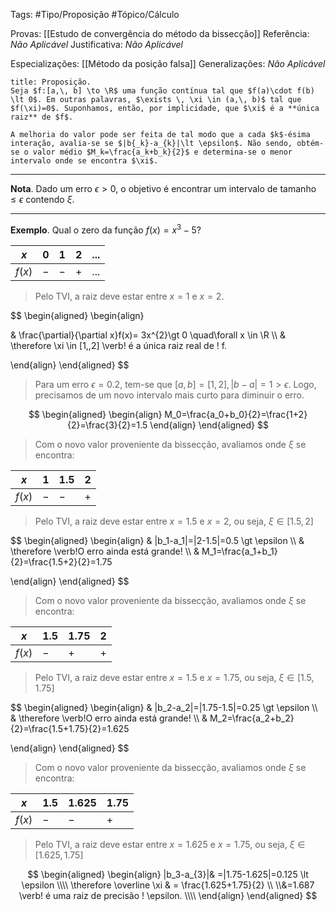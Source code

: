 Tags: #Tipo/Proposição #Tópico/Cálculo

Provas: [[Estudo de convergência do método da bissecção]]
Referência: _Não Aplicável_
Justificativa: _Não Aplicável_

Especializações: [[Método da posição falsa]]
Generalizações: _Não Aplicável_

```ad-question
title: Proposição.
Seja $f:[a,\, b] \to \R$ uma função contínua tal que $f(a)\cdot f(b) \lt 0$. Em outras palavras, $\exists \, \xi \in (a,\, b)$ tal que $f(\xi)=0$. Suponhamos, então, por implicidade, que $\xi$ é a **única raiz** de $f$.

A melhoria do valor pode ser feita de tal modo que a cada $k$-ésima interação, avalia-se se $|b{_k}-a_{k}|\lt \epsilon$. Não sendo, obtém-se o valor médio $M_k=\frac{a_k+b_k}{2}$ e determina-se o menor intervalo onde se encontra $\xi$.
```

---
**Nota**. Dado um erro $\epsilon \gt 0$, o objetivo é encontrar um intervalo de tamanho $\leq \epsilon$ contendo $\xi$.

---

**Exemplo**. Qual o zero da função $f(x)=x^3-5$?

|$x$|0|1|2|...|
|---|---|---|---|---|
|$f(x)$|$-$|$-$|$+$|...|


> Pelo TVI, a raiz deve estar entre $x=1$ e $x=2$.


$$
\begin{aligned}
\begin{align}

& \frac{\partial}{\partial x}f(x)= 3x^{2}\gt 0 \quad\forall x \in \R
\\\\
& \therefore \xi \in [1,\,2] \verb! é a única raiz real de ! f. 

\end{align}
\end{aligned}
$$
> Para um erro $\epsilon = 0.2$, tem-se que $[a,\,b]=[1,\,2],\, |b-a|=1 \gt \epsilon$. Logo, precisamos de um novo intervalo mais curto para diminuir o erro.

$$
\begin{aligned}
\begin{align}
M_0=\frac{a_0+b_0}{2}=\frac{1+2}{2}=\frac{3}{2}=1.5
\end{align}
\end{aligned}
$$
> Com o novo valor proveniente da bissecção, avaliamos onde $\xi$ se encontra:

|$x$|1|1.5|2|
|---|---|---|---|
|$f(x)$|$-$|$-$|$+$|

> Pelo TVI, a raiz deve estar entre $x=1.5$ e $x=2$, ou seja, $\xi \in [1.5,\,2]$

$$
\begin{aligned}
\begin{align}
& |b_1-a_1|=|2-1.5|=0.5 \gt \epsilon
\\\\
& \therefore \verb!O erro ainda está grande!
\\\\
& M_1=\frac{a_1+b_1}{2}=\frac{1.5+2}{2}=1.75

\end{align}
\end{aligned}
$$
> Com o novo valor proveniente da bissecção, avaliamos onde $\xi$ se encontra:

|$x$|1.5|1.75|2|
|---|---|---|---|
|$f(x)$|$-$|$+$|$+$|

 > Pelo TVI, a raiz deve estar entre $x=1.5$ e $x=1.75$, ou seja, $\xi \in [1.5,\,1.75]$

$$
\begin{aligned}
\begin{align}
& |b_2-a_2|=|1.75-1.5|=0.25 \gt \epsilon
\\\\
& \therefore \verb!O erro ainda está grande!
\\\\
& M_2=\frac{a_2+b_2}{2}=\frac{1.5+1.75}{2}=1.625

\end{align}
\end{aligned}
$$
> Com o novo valor proveniente da bissecção, avaliamos onde $\xi$ se encontra:

|$x$|1.5|1.625|1.75|
|---|---|---|---|
|$f(x)$|$-$|$-$|$+$|

 > Pelo TVI, a raiz deve estar entre $x=1.625$ e $x=1.75$, ou seja, $\xi \in [1.625,\,1.75]$

$$
\begin{aligned}
\begin{align}
|b_3-a_{3}|& =|1.75-1.625|=0.125 \lt \epsilon
\\\\
\therefore \overline \xi & = \frac{1.625+1.75}{2}
\\
\\&=1.687 \verb! é uma raiz de precisão ! \epsilon.
\\\\
\end{align}
\end{aligned}
$$
